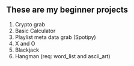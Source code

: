 These are my beginner projects
------------------------------
1) Crypto grab
2) Basic Calculator
3) Playlist meta data grab (Spotipy)
4) X and O
5) Blackjack
6) Hangman (req: word_list and ascii_art)
